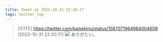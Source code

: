 ```yaml
---
title: Tweet at 2022-10-31 22:20:17
tags: twitter_log
---
```


> [!CITE] https://twitter.com/kaisekiriu/status/1587071964984004608 (2022-10-31 22:20:17)
> ![](https://twitter.com/kaisekiriu/status/1587071964984004608)
> ありがたい。

